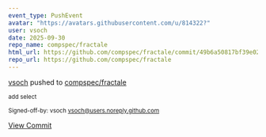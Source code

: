 ```yaml
---
event_type: PushEvent
avatar: "https://avatars.githubusercontent.com/u/814322?"
user: vsoch
date: 2025-09-30
repo_name: compspec/fractale
html_url: https://github.com/compspec/fractale/commit/49b6a50817bf39e02d079d5d5c9511e861b5ad28
repo_url: https://github.com/compspec/fractale
---
```


<a href='https://github.com/vsoch' target='_blank'>vsoch</a> pushed to <a href='https://github.com/compspec/fractale' target='_blank'>compspec/fractale</a>

<small>add select

Signed-off-by: vsoch <vsoch@users.noreply.github.com></small>

<a href='https://github.com/compspec/fractale/commit/49b6a50817bf39e02d079d5d5c9511e861b5ad28' target='_blank'>View Commit</a>